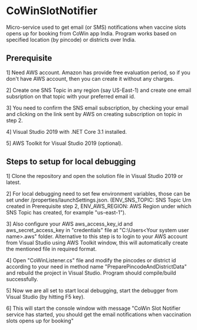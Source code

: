 # CoWinSlotNotifier
Micro-service used to get email (or SMS) notifications when vaccine slots opens up for booking from CoWin app India. Program works based on specified location (by pincode) or districts over India.

## Prerequisite
1] Need AWS account. Amazon has provide free evaluation period, so if you don't have AWS account, then you can create it without any charges.

2] Create one SNS Topic in any region (say US-East-1) and create one email subsription on that topic with your preferred email id.

3] You need to confirm the SNS email subscription, by checking your email and clicking on the link sent by AWS on creating subscription on topic in step 2.

4] Visual Studio 2019 with .NET Core 3.1 installed.

5] AWS Toolkit for Visual Studio 2019 (optional).

## Steps to setup for local debugging
1] Clone the repository and open the solution file in Visual Studio 2019 or latest.

2] For local debugging need to set few environment variables, those can be set under /properties/launchSettings.json. (ENV_SNS_TOPIC: SNS Topic Urn created in Prerequisite step 2, ENV_AWS_REGION: AWS Region under which SNS Topic has created, for example "us-east-1").

3] Also configure your AWS aws_access_key_id and aws_secret_access_key in "credentials" file at "C:\Users\<Your system user name>\.aws" folder. Alternative to this step is to login to your AWS account from Visual Studio using AWS Toolkit window, this will automatically create the mentioned file in required format.

4] Open "CoWinListener.cs" file and modify the pincodes or district id according to your need in method name "PreparePincodeAndDistrictData" and rebuild the project in Visual Studio. Program should compile/build successfully.

5] Now we are all set to start local debugging, start the debugger from Visual Studio (by hitting F5 key).

6] This will start the console window with message "CoWin Slot Notifier service has started, you should get the email notifications when vaccination slots opens up for booking"

